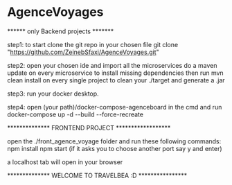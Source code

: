 # AgenceVoyages

****** only Backend projects *******

step1:
to start clone the git repo in your chosen file
git clone "https://github.com/ZeinebSfaxi/AgenceVoyages.git"

step2: 
open your chosen ide and import all the microservices
do a maven update on every microservice to install missing dependencies
then run mvn clean install on every single project to clean your ./target and generate a .jar

step3:
run your docker desktop.

step4:
open (your path)/docker-compose-agenceboard in the cmd
and run docker-compose up -d --build --force-recreate

************** FRONTEND PROJECT ******************

open the ./front_agence_voyage folder and run these following commands:
npm install
npm start
(if it asks you to choose another port say y and enter)

a localhost tab will open in your browser


************** WELCOME TO TRAVELBEA :D ****************
